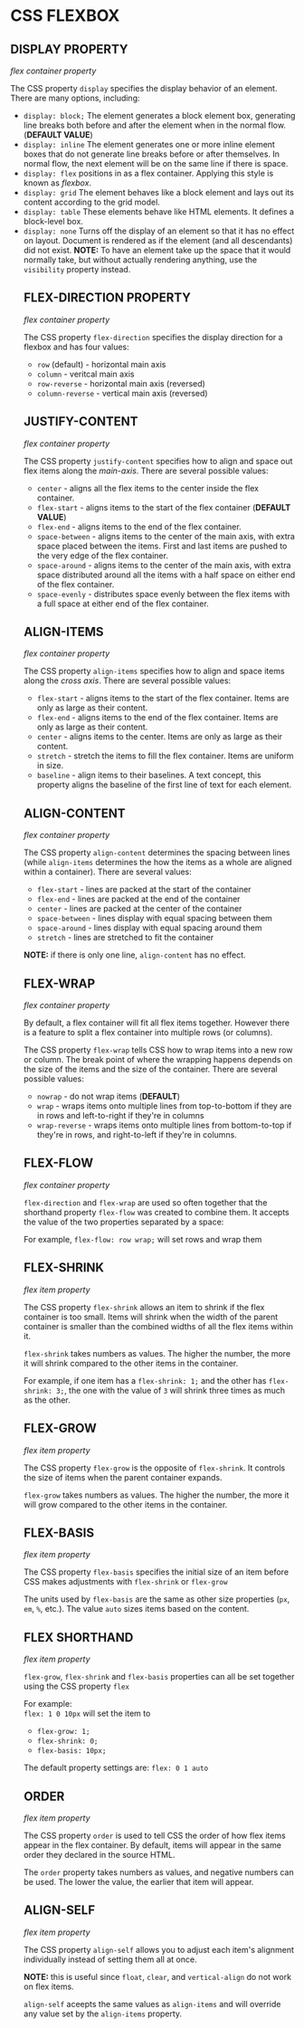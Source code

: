 # CSS FLEXBOX

## DISPLAY PROPERTY
_flex container property_

The CSS property `display` specifies the display behavior of an element. There are many options, including:

* `display: block;` The element generates a block element box, generating line breaks both before and after the element when in the normal flow.  (**DEFAULT VALUE**)
* `display: inline` The element generates one or more inline element boxes that do not generate line breaks before or after themselves. In normal flow, the next element will be on the same line if there is space.
* `display: flex` positions in as a flex container.  Applying this style is known as _flexbox_.
* `display: grid` The element behaves like a block element and lays out its content according to the grid model.
* `display: table` These elements behave like HTML <table> elements. It defines a block-level box.
* `display: none` Turns off the display of an element so that it has no effect on layout.  Document is rendered as if the element (and all descendants) did not exist. **NOTE:** To have an element take up the space that it would normally take, but without actually rendering anything, use the `visibility` property instead.

## FLEX-DIRECTION PROPERTY
_flex container property_

The CSS property `flex-direction` specifies the display direction for a flexbox and has four values: 
* `row` (default) - horizontal main axis
* `column` - veritcal main axis
* `row-reverse` - horizontal main axis (reversed)
* `column-reverse` - vertical main axis (reversed)

## JUSTIFY-CONTENT
_flex container property_

The CSS property `justify-content` specifies how to align and space out flex items along the _main-axis_.  There are several possible values:

* `center` - aligns all the flex items to the center inside the flex container.
* `flex-start` - aligns items to the start of the flex container (**DEFAULT VALUE**) 
* `flex-end` - aligns items to the end of the flex container.
* `space-between` - aligns items to the center of the main axis, with extra space placed between the items.  First and last items are pushed to the very edge of the flex container.
* `space-around` - aligns items to the center of the main axis, with extra space distributed around all the items with a half space on either end of the flex container.
* `space-evenly` - distributes space evenly between the flex items with a full space at either end of the flex container.

## ALIGN-ITEMS
_flex container property_

The CSS property `align-items` specifies how to align and space items along the _cross axis_.  There are several possible values:

* `flex-start` - aligns items to the start of the flex container.  Items are only as large as their content.
* `flex-end` - aligns items to the end of the flex container.  Items are only as large as their content.
* `center` - aligns items to the center. Items are only as large as their content.
* `stretch` - stretch the items to fill the flex container.  Items are uniform in size.
* `baseline` - align items to their baselines.  A text concept, this property aligns the baseline of the first line of text for each element.  

## ALIGN-CONTENT
_flex container property_

The CSS property `align-content` determines the spacing between lines (while `align-items` determines the how the items as a whole are aligned within a container).  There are several values:
* `flex-start` - lines are packed at the start of the container
* `flex-end` - lines are packed at the end of the container
* `center` - lines are packed at the center of the container
* `space-between` - lines display with equal spacing between them
* `space-around` - lines display with equal spacing around them
* `stretch` - lines are stretched to fit the container

**NOTE:** if there is only one line, `align-content` has no effect.

## FLEX-WRAP
_flex container property_

By default, a flex container will fit all flex items together.  However there is a feature to split a flex container into multiple rows (or columns).

The CSS property `flex-wrap` tells CSS how to wrap items into a new row or column.  The break point of where the wrapping happens depends on the size of the items and the size of the container.  There are several possible values:
* `nowrap` - do not wrap items (**DEFAULT**)
* `wrap` - wraps items onto multiple lines from top-to-bottom if they are in rows and left-to-right if they're in columns
* `wrap-reverse` - wraps items onto multiple lines from bottom-to-top if they're in rows, and right-to-left if they're in columns.

## FLEX-FLOW
_flex container property_

`flex-direction` and `flex-wrap` are used so often together that the shorthand property `flex-flow` was created to combine them.  It accepts the value of the two properties separated by a space:

For example, `flex-flow: row wrap;` will set rows and wrap them

## FLEX-SHRINK
_flex item property_

The CSS property `flex-shrink` allows an item to shrink if the flex container is too small.  Items will shrink when the width of the parent container is smaller than the combined widths of all the flex items within it.

`flex-shrink` takes numbers as values.  The higher the number, the more it will shrink compared to the other items in the container.

For example, if one item has a `flex-shrink: 1;`  and the other has `flex-shrink: 3;`, the one with the value of `3` will shrink three times as much as the other.

## FLEX-GROW
_flex item property_

The CSS property `flex-grow` is the opposite of `flex-shrink`.  It controls the size of items when the parent container expands.

`flex-grow` takes numbers as values.  The higher the number, the more it will grow compared to the other items in the container.

## FLEX-BASIS
_flex item property_

The CSS property `flex-basis` specifies the initial size of an item before CSS makes adjustments with `flex-shrink` or `flex-grow`

The units used by `flex-basis` are the same as other size properties (`px`, `em`, `%`, etc.).  The value `auto` sizes items based on the content.

## FLEX SHORTHAND
_flex item property_

`flex-grow`, `flex-shrink` and `flex-basis` properties can all be set together using the CSS property `flex`

For example:  
`flex: 1 0 10px` will set the item to
* `flex-grow: 1;`
* `flex-shrink: 0;`
* `flex-basis: 10px;`

The default property settings are: `flex: 0 1 auto`

## ORDER
_flex item property_

The CSS property `order` is used to tell CSS the order of how flex items appear in the flex container.  By default, items will appear in the same order they declared in the source HTML.  

The `order` property takes numbers as values, and negative numbers can be used.  The lower the value, the earlier that item will appear.

## ALIGN-SELF
_flex item property_

The CSS property `align-self` allows you to adjust each item's alignment individually instead of setting them all at once.  

**NOTE:** this is useful since `float`, `clear`, and `vertical-align` do not work on flex items. 

`align-self` aceepts the same values as `align-items` and will override any value set by the `align-items` property.

